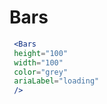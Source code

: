 ---
---
# Bars

```jsx live
 <Bars 
 height="100" 
 width="100" 
 color="grey" 
 ariaLabel="loading" 
 />
```
